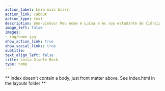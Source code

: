 ```yaml
---
action_label: Leia mais &rarr;
action_link: /about
action_type: text
description: Bem-vindos! Meu nome é Luísa e eu sou estudante de Ciências Econômicas na Universidade Federal de Santa Maria ([UFSM](https://www.ufsm.br/)). Neste espaço, escreverei, principalmente, sobre os usos da linguagem de programação <span style="color:darkblue">**R**</span>.
image_left: false
images:
- img/home.jpg
show_action_link: true
show_social_links: true
subtitle: 
text_align_left: false
title: Luísa Gisele Böck
type: home
---
```


** index doesn't contain a body, just front matter above.
See index.html in the layouts folder **
